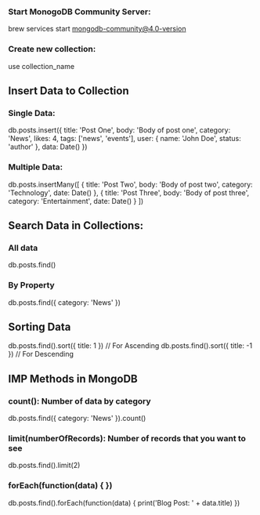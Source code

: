 ### Start MonogoDB Community Server:
brew services start mongodb-community@4.0-version

### 

### Create new collection:
use collection_name

## Insert Data to Collection

### Single Data:
db.posts.insert({
  title: 'Post One',
  body: 'Body of post one',
  category: 'News',
  likes: 4,
  tags: ['news', 'events'],
  user: {
    name: 'John Doe',
    status: 'author'
  },
  data: Date()
})

### Multiple Data:
db.posts.insertMany([
  {
    title: 'Post Two',
    body: 'Body of post two',
    category: 'Technology',
    date: Date()
  },
  {
    title: 'Post Three',
    body: 'Body of post three',
    category: 'Entertainment',
    date: Date()
  }
])

## Search Data in Collections:

### All data
db.posts.find()

### By Property
db.posts.find({ category: 'News' })

## Sorting Data
db.posts.find().sort({ title: 1 }) // For Ascending
db.posts.find().sort({ title: -1 }) // For Descending

## IMP Methods in MongoDB
### count(): Number of data by category
db.posts.find({ category: 'News' }).count()

### limit(numberOfRecords): Number of records that you want to see
db.posts.find().limit(2)

### forEach(function(data) { })
db.posts.find().forEach(function(data) { print('Blog Post: ' + data.title) })
